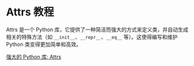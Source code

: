 # Attrs 教程

<show-structure depth="3"/>

Attrs 是一个 Python 库，它提供了一种简洁而强大的方式来定义类，并自动生成相关的特殊方法（如 `__init__`、`__repr__`、`__eq__` 等）。这使得编写和维护 Python 类变得更加简单和高效。


<seealso>
<category ref="ref_docs">
    <a href="https://mp.weixin.qq.com/s/u4lGDCxgLhtxKlp3VuY2nQ">强大的 Python 库: Attrs</a>
</category>
<category ref="ref_github">
</category>
<category ref="ref_issues">
</category>
<category ref="ref_hf">
</category>
<category ref="ref_ms">
</category>
</seealso>

